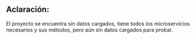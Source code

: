 

## Aclaración:
El proyecto se encuentra sin datos cargados, tiene todos los microservicios necesarios y sus métodos, pero aún sin datos cargados para probar.
